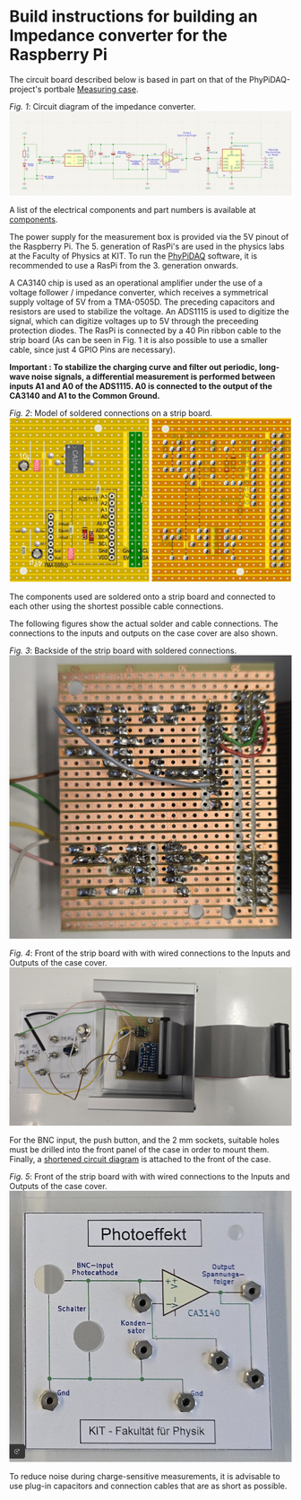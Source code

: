 # Build instructions for building an Impedance converter for the Raspberry Pi
The circuit board described below is based in part on that of the PhyPiDAQ-project's portbale [Measuring case](https://github.com/PhyPiDAQ/MeasuringCase).

*Fig. 1*: Circuit diagram of the impedance converter.  
                    ![Figure 1](images/Circuit_diagram.png)

A list of the electrical components and part numbers is available at [components](/docs/components).

The power supply for the measurement box is provided via the 5V pinout of the Raspberry Pi.
The 5. generation of RasPi's are used in the physics labs at the Faculty of Physics at KIT. To run the [PhyPiDAQ](https://github.com/PhyPiDAQ) software, it is recommended to use a RasPi from the 3. generation onwards.

A CA3140 chip is used as an operational amplifier under the use of a voltage follower / impedance converter, which receives a symmetrical supply voltage of 5V from a TMA-0505D. The preceding capacitors and resistors are used to stabilize the voltage.
An ADS1115 is used to digitize the signal, which can digitize voltages up to 5V through the preceeding protection diodes. The RasPi is connected by a 40 Pin ribbon cable to the strip board (As can be seen in Fig. 1 it is also possible to use a smaller cable, since just 4 GPIO Pins are necessary).

**Important : To stabilize the charging curve and filter out periodic, long-wave noise signals, a differential measurement is performed between inputs A1 and A0 of the ADS1115. A0 is connected to the output of the CA3140 and A1 to the Common Ground.**

*Fig. 2*: Model of soldered connections on a strip board.  
                    ![Figure 2](images/Modell_stripboard.jpg)

The components used are soldered onto a strip board and connected to each other using the shortest possible cable connections.

The following figures show the actual solder and cable connections. The connections to the inputs and outputs on the case cover are also shown.

*Fig. 3*: Backside of the strip board with soldered connections.  
                    ![Figure 3](images/Back_stripboard.jpg)

*Fig. 4*: Front of the strip board with with wired connections to the Inputs and Outputs of the case cover.  
                    ![Figure 3](images/Front_stripboard.jpg)

For the BNC input, the push button, and the 2 mm sockets, suitable holes must be drilled into the front panel of the case in order to mount them.
Finally, a [shortened circuit diagram](images/Front_cover.jpg) is attached to the front of the case.

*Fig. 5*: Front of the strip board with with wired connections to the Inputs and Outputs of the case cover.  
                    ![Figure 3](images/Front_case.png)

To reduce noise during charge-sensitive measurements, it is advisable to use plug-in capacitors and connection cables that are as short as possible.